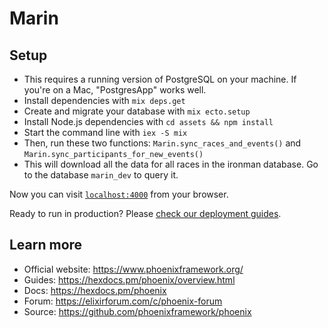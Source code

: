 # Marin

## Setup
  * This requires a running version of PostgreSQL on your machine. If you're on a Mac, "PostgresApp" works well.
  * Install dependencies with `mix deps.get`
  * Create and migrate your database with `mix ecto.setup`
  * Install Node.js dependencies with `cd assets && npm install`
  * Start the command line with `iex -S mix`
  * Then, run these two functions: `Marin.sync_races_and_events()` and `Marin.sync_participants_for_new_events()`
  * This will download all the data for all races in the ironman database. Go to the database `marin_dev` to query it.

Now you can visit [`localhost:4000`](http://localhost:4000) from your browser.

Ready to run in production? Please [check our deployment guides](https://hexdocs.pm/phoenix/deployment.html).

## Learn more

  * Official website: https://www.phoenixframework.org/
  * Guides: https://hexdocs.pm/phoenix/overview.html
  * Docs: https://hexdocs.pm/phoenix
  * Forum: https://elixirforum.com/c/phoenix-forum
  * Source: https://github.com/phoenixframework/phoenix
